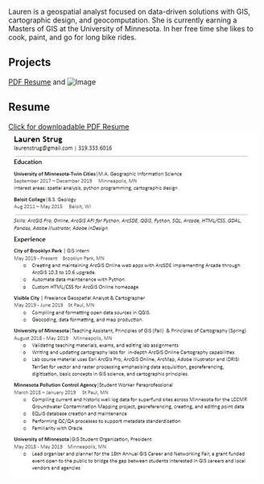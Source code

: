 Lauren is a geospatial analyst focused on data-driven solutions with GIS, cartographic design, and geocomputation. She is currently earning a Masters of GIS at the University of Minnesota.  In her free time she likes to cook, paint, and go for long bike rides.

## Projects

[PDF Resume](Resume_Strug2019.pdf) and ![Image](src)


## Resume

[Click for downloadable PDF Resume](Resume_Strug2019.pdf)
![Resume](resume.jpg)

